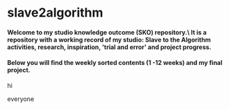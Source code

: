 # slave2algorithm

#### Welcome to my studio knowledge outcome (SKO) repository.\ It is a repository with a working record of my studio: Slave to the Algorithm activities, research, inspiration, 'trial and error' and project progress.
#### Below you will find the weekly sorted contents (1 -12 weeks) and my final project.

hi

everyone
